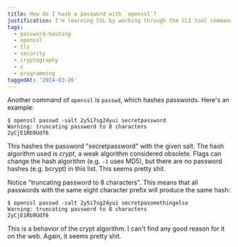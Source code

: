```yaml
---
title: How do I hash a password with `openssl`?
justification: I'm learning SSL by working through the CLI tool commands.
tags:
  - password-hashing
  - openssl
  - tls
  - security
  - cryptography
  - c
  - programming
taggedAt: '2024-03-26'
---
```


Another command of `openssl` is `passwd`, which hashes passwords. Here's an example:

```
$ openssl passwd -salt 2y5i7sg24yui secretpassword
Warning: truncating password to 8 characters
2yCjE1Rb9Udf6
```

This hashes the password "secretpassword" with the given salt. The hash algorithm used is _crypt_, a weak algorithm considered obsolete. Flags can change the hash algorithm (e.g. `-1` uses MD5), but there are no password hashes (e.g. bcrypt) in this list. This seems pretty shit.

Notice "truncating password to 8 characters". This means that all passwords with the same eight character prefix will produce the same hash:

```
$ openssl passwd -salt 2y5i7sg24yui secretpasomethingelse
Warning: truncating password to 8 characters
2yCjE1Rb9Udf6
```

This is a behavior of the crypt algorithm. I can't find any good reason for it on the web. Again, it seems pretty shit.
